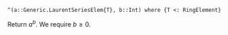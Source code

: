 ```
^(a::Generic.LaurentSeriesElem{T}, b::Int) where {T <: RingElement}
```

Return $a^b$. We require $b \geq 0$.
